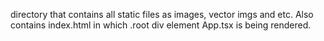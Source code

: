 directory that contains all static files as images, vector imgs and etc.
Also contains index.html in which .root div element App.tsx is being rendered.